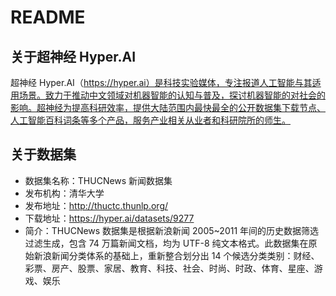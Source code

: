 # README
## 关于超神经 Hyper.AI
超神经 Hyper.AI（https://hyper.ai）是科技实验媒体，专注报道人工智能与其适用场景。致力于推动中文领域对机器智能的认知与普及，探讨机器智能的对社会的影响。超神经为提高科研效率，提供大陆范围内最快最全的公开数据集下载节点、人工智能百科词条等多个产品，服务产业相关从业者和科研院所的师生。

## 关于数据集
- 数据集名称：THUCNews 新闻数据集
- 发布机构：清华大学
- 发布地址：http://thuctc.thunlp.org/
- 下载地址：https://hyper.ai/datasets/9277
- 简介：THUCNews 数据集是根据新浪新闻 2005~2011 年间的历史数据筛选过滤生成，包含 74 万篇新闻文档，均为 UTF-8 纯文本格式。此数据集在原始新浪新闻分类体系的基础上，重新整合划分出 14 个候选分类类别：财经、彩票、房产、股票、家居、教育、科技、社会、时尚、时政、体育、星座、游戏、娱乐
